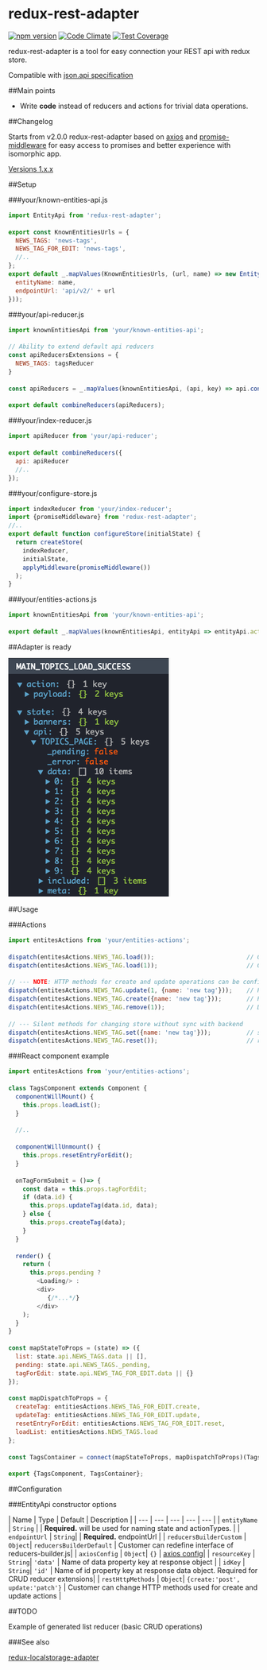 # redux-rest-adapter

[![npm version](https://badge.fury.io/js/redux-rest-adapter.svg)](https://badge.fury.io/js/redux-rest-adapter)
[![Code Climate](https://codeclimate.com/github/maksim-chekrishov/redux-rest-adapter/badges/gpa.svg)](https://codeclimate.com/github/maksim-chekrishov/redux-rest-adapter)
[![Test Coverage](https://codeclimate.com/github/maksim-chekrishov/redux-rest-adapter/badges/coverage.svg)](https://codeclimate.com/github/maksim-chekrishov/redux-rest-adapter/coverage)

redux-rest-adapter is a tool for easy connection your REST api with redux store.

Compatible with [json.api specification](http://jsonapi.org/)

##Main points
- Write **code** instead of reducers and actions for trivial data operations.

##Changelog

Starts from v2.0.0 redux-rest-adapter based on
[axios](https://www.npmjs.com/package/axios) and
[promise-middleware](https://www.npmjs.com/package/promise-middleware)
for easy access to promises and better experience with isomorphic app.

[Versions 1.x.x](https://raw.githubusercontent.com/maksim-chekrishov/redux-rest-adapter/master/readme-src/readme-1v.md)

##Setup

###your/known-entities-api.js

```js
import EntityApi from 'redux-rest-adapter';

export const KnownEntitiesUrls = {
  NEWS_TAGS: 'news-tags',
  NEWS_TAG_FOR_EDIT: 'news-tags',
  //..
};
export default _.mapValues(KnownEntitiesUrls, (url, name) => new EntityApi({
  entityName: name,
  endpointUrl: 'api/v2/' + url
}));
```

###your/api-reducer.js

```js
import knownEntitiesApi from 'your/known-entities-api';

// Ability to extend default api reducers
const apiReducersExtensions = {
  NEWS_TAGS: tagsReducer
}

const apiReducers = _.mapValues(knownEntitiesApi, (api, key) => api.configureReducer(apiReducersExtensions[key]));

export default combineReducers(apiReducers);
```

###your/index-reducer.js

```js
import apiReducer from 'your/api-reducer';

export default combineReducers({
  api: apiReducer
  //..
});
```

###your/configure-store.js

```js
import indexReducer from 'your/index-reducer';
import {promiseMiddleware} from 'redux-rest-adapter';
//..
export default function configureStore(initialState) {
  return createStore(
    indexReducer,
    initialState,
    applyMiddleware(promiseMiddleware())
  );
}
```

###your/entities-actions.js

```js
import knownEntitiesApi from 'your/known-entities-api';

export default _.mapValues(knownEntitiesApi, entityApi => entityApi.actions);
```


##Adapter is ready

![Image devTools](https://raw.githubusercontent.com/maksim-chekrishov/redux-rest-adapter/master/readme-src/dev-tools.png)

##Usage

###Actions

```js
import entitesActions from 'your/entities-actions';

dispatch(entitesActions.NEWS_TAG.load());                          // GET:    api/v2/news-tags
dispatch(entitesActions.NEWS_TAG.load(1));                         // GET:    api/v2/news-tags/1

// --- NOTE: HTTP methods for create and update operations can be configured
dispatch(entitesActions.NEWS_TAG.update(1, {name: 'new tag'}));    // PATCH:  api/v2/news-tags/1
dispatch(entitesActions.NEWS_TAG.create({name: 'new tag'}));       // POST:   api/v2/news-tags
dispatch(entitesActions.NEWS_TAG.remove(1));                       // DELETE: api/v2/news-tags/1

// --- Silent methods for changing store without sync with backend
dispatch(entitesActions.NEWS_TAG.set({name: 'new tag'}));          // set new data
dispatch(entitesActions.NEWS_TAG.reset());                         // reset to initial state

```

###React component example
```js
import entitesActions from 'your/entities-actions';

class TagsComponent extends Component {
  componentWillMount() {
    this.props.loadList();
  }

  //..

  componentWillUnmount() {
    this.props.resetEntryForEdit();
  }

  onTagFormSubmit = ()=> {
    const data = this.props.tagForEdit;
    if (data.id) {
      this.props.updateTag(data.id, data);
    } else {
      this.props.createTag(data);
    }
  }

  render() {
    return (
      this.props.pending ?
        <Loading/> :
        <div>
           {/*...*/}
        </div>
    );
  }
}

const mapStateToProps = (state) => ({
  list: state.api.NEWS_TAGS.data || [],
  pending: state.api.NEWS_TAGS._pending,
  tagForEdit: state.api.NEWS_TAG_FOR_EDIT.data || {}
});

const mapDispatchToProps = {
  createTag: entitiesActions.NEWS_TAG_FOR_EDIT.create,
  updateTag: entitiesActions.NEWS_TAG_FOR_EDIT.update,
  resetEntryForEdit: entitiesActions.NEWS_TAG_FOR_EDIT.reset,
  loadList: entitiesActions.NEWS_TAGS.load
};

const TagsContainer = connect(mapStateToProps, mapDispatchToProps)(TagsComponent);

export {TagsComponent, TagsContainer};
```

##Configuration

###EntityApi constructor options

| Name | Type | Default | Description |
| --- | --- | --- | --- | --- |
| `entityName` | `String` |  | **Required.** will be used for naming state and actionTypes. |
| `endpointUrl` | `String`|  | **Required.** endpointUrl |
| `reducersBuilderCustom` | `Object`| `reducersBuilderDefault` | Customer can redefine interface of reducers-builder.js|
| `axiosConfig` | `Object`| `{}` | [axios config](https://github.com/mzabriskie/axios#request-config)|
| `resourceKey` | `String`| `'data'` | Name of data property key at response object |
| `idKey` | `String`| `'id'` | Name of id property key at response data object. Required for CRUD reducer extensions|
| `restHttpMethods` | `Object`| `{create:'post', update:'patch'}` | Customer can change HTTP methods used for create and update actions |

##TODO

Example of generated list reducer (basic CRUD operations)

###See also

[redux-localstorage-adapter](https://www.npmjs.com/package/redux-localstorage-adapter)
